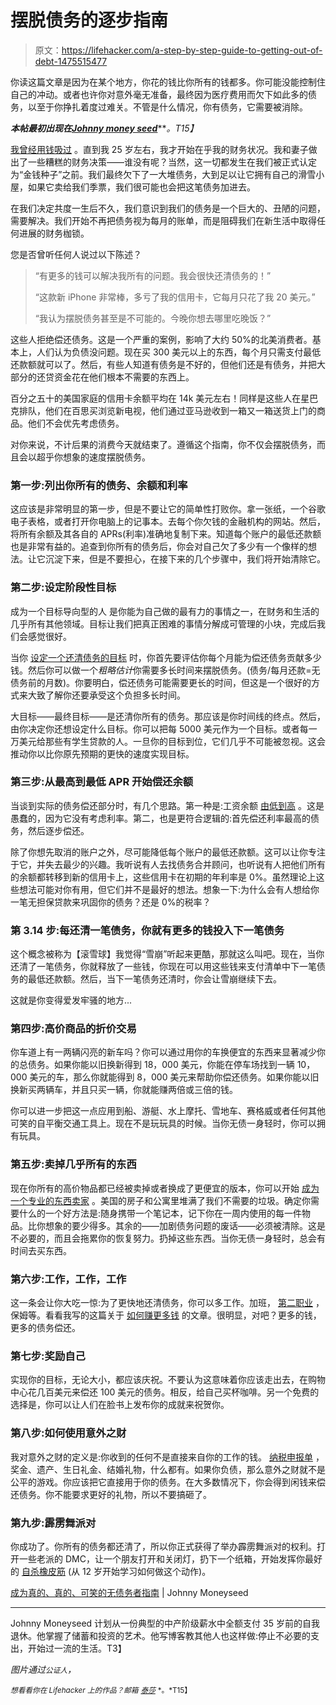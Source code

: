 # 摆脱债务的逐步指南

> 原文：<https://lifehacker.com/a-step-by-step-guide-to-getting-out-of-debt-1475515477>

你读这篇文章是因为在某个地方，你花的钱比你所有的钱都多。你可能没能控制住自己的冲动。或者也许你对意外毫无准备，最终因为医疗费用而欠下如此多的债务，以至于你挣扎着度过难关。不管是什么情况，你有债务，它需要被消除。



***本帖最初出现在***[***Johnny money seed***](http://www.johnnymoneyseed.com/debt-free/guide-becoming-really-really-ridiculously-debt-free/)***。*T15】**

[我曾经用钱吸过](http://www.johnnymoneyseed.com/living-on-less/confession-i-used-to-suck-with-money/) 。直到我 25 岁左右，我才开始在乎我的财务状况。我和妻子做出了一些糟糕的财务决策——谁没有呢？当然，这一切都发生在我们被正式认定为“金钱种子”之前。我们最终欠下了一大堆债务，大到足以让它拥有自己的滑雪小屋，如果它卖给我们季票，我们很可能也会把这笔债务加进去。

在我们决定共度一生后不久，我们意识到我们的债务是一个巨大的、丑陋的问题，需要解决。我们开始不再把债务视为每月的账单，而是阻碍我们在新生活中取得任何进展的财务枷锁。

您是否曾听任何人说过以下陈述？

> “有更多的钱可以解决我所有的问题。我会很快还清债务的！”
> 
> “这款新 iPhone 非常棒，多亏了我的信用卡，它每月只花了我 20 美元。”
> 
> “我认为摆脱债务甚至是不可能的。今晚你想去哪里吃晚饭？”

这些人拒绝偿还债务。这是一个严重的案例，影响了大约 50%的北美消费者。基本上，人们认为负债没问题。现在买 300 美元以上的东西，每个月只需支付最低还款额就可以了。然后，有些人知道有债务是不好的，但他们还是有债务，并把大部分的还贷资金花在他们根本不需要的东西上。

百分之五十的美国家庭的信用卡余额平均在 14k 美元左右！同样是这些人在星巴克排队，他们在百思买浏览新电视，他们通过亚马逊收到一箱又一箱送货上门的商品。他们不会优先考虑债务。

对你来说，不计后果的消费今天就结束了。遵循这个指南，你不仅会摆脱债务，而且会以超乎你想象的速度摆脱债务。

### 第一步:列出你所有的债务、余额和利率

这应该是非常明显的第一步，但是不要让它的简单性打败你。拿一张纸，一个谷歌电子表格，或者打开你电脑上的记事本。去每个你欠钱的金融机构的网站。然后，将所有余额及其各自的 APRs(利率)准确地复制下来。知道每个账户的最低还款额也是非常有益的。追查到你所有的债务后，你会对自己欠了多少有一个像样的想法。让它沉淀下来，但是不要担心，在接下来的几个步骤中，我们将开始清除它。

### 第二步:设定阶段性目标

成为一个目标导向型的人 是你能为自己做的最有力的事情之一，在财务和生活的几乎所有其他领域。目标让我们把真正困难的事情分解成可管理的小块，完成后我们会感觉很好。

当你 [设定一个还清债务的目标](https://lifehacker.com/five-best-goal-tracking-tools-5439026) 时，你首先要评估你每个月能为偿还债务贡献多少钱。然后你可以做一个*粗略估计*你需要多长时间来摆脱债务。(债务/每月还款=无债务前的月数)。你要明白，偿还债务可能需要更长的时间，但这是一个很好的方式来大致了解你还要承受这个负担多长时间。

大目标——最终目标——是还清你所有的债务。那应该是你时间线的终点。然后，由你决定你还想设定什么目标。你可以把每 5000 美元作为一个目标。或者每一万美元给那些有学生贷款的人。一旦你的目标到位，它们几乎不可能被忽视。这会推动你以比你原先预期的更快的速度实现目标。

### **第三步:从最高到最低 APR 开始偿还余额**

当谈到实际的债务偿还部分时，有几个思路。第一种是:工资余额 [由低到高](https://lifehacker.com/how-to-pay-off-your-debt-using-the-stack-method-576070292) 。这是愚蠢的，因为它没有考虑利率。第二，也是更符合逻辑的:首先偿还利率最高的债务，然后逐步偿还。

除了你想先取消的账户之外，尽可能降低每个账户的最低还款额。这可以让你专注于它，并失去最少的兴趣。我听说有人去找债务合并顾问，也听说有人把他们所有的余额都转移到新的信用卡上，这些信用卡在初期的年利率是 0%。虽然理论上这些想法可能对你有用，但它们并不是最好的想法。想象一下:为什么会有人想给你一笔无担保贷款来巩固你的债务？还是 0%的税率？

### **第 3.14 步:每还清一笔债务，你就有更多的钱投入下一笔债务**

这个概念被称为【滚雪球】我觉得“雪崩”听起来更酷，那就这么叫吧。现在，当你还清了一笔债务，你就释放了一些钱，你现在可以用这些钱来支付清单中下一笔债务的最低还款额。然后，当下一笔债务还清时，你会让雪崩继续下去。

这就是你变得爱发牢骚的地方...

### **第四步:高价商品的折价交易**

你车道上有一两辆闪亮的新车吗？你可以通过用你的车换便宜的东西来显著减少你的总债务。如果你能以旧换新得到 18，000 美元，你能在停车场找到一辆 10，000 美元的车，那么你就能得到 8，000 美元来帮助你偿还债务。如果你能以旧换新买两辆车，并且只买一辆，你就能赚两倍或三倍的钱。

你可以进一步把这一点应用到船、游艇、水上摩托、雪地车、赛格威或者任何其他可笑的自平衡交通工具上。现在不是玩玩具的时候。当你无债一身轻时，你可以拥有玩具。

### 第五步:卖掉几乎所有的东西

现在你所有的高价物品都已经被卖掉或者换成了更便宜的版本，你可以开始 [成为一个专业的东西卖家](http://www.johnnymoneyseed.com/debt-free/sell-your-stuff-pay-down-debt/) 。美国的房子和公寓里堆满了我们不需要的垃圾。确定你需要什么的一个好方法是:随身携带一个笔记本，记下你在一周内使用的每一件物品。比你想象的要少得多。其余的——加剧债务问题的废话——必须被清除。这是不必要的，而且会拖累你的恢复努力。扔掉这些东西。当你无债一身轻时，总会有时间去买东西。

### 第六步:工作，工作，工作

这一条会让你大吃一惊:为了更快地还清债务，你可以多工作。加班， [第二职业](https://lifehacker.com/the-complete-guide-to-making-money-in-your-spare-time-1291903155) ，保姆等。看看我写的这篇关于 [如何赚更多钱](http://www.johnnymoneyseed.com/make-more-money/you-need-more-money-do-something-about-it/) 的文章。很明显，对吧？更多的钱，更多的债务偿还。

### 第七步:奖励自己

实现你的目标，无论大小，都应该庆祝。不要认为这意味着你应该走出去，在购物中心花几百美元来偿还 100 美元的债务。相反，给自己买杯咖啡。另一个免费的选择是，你可以让人们在脸书上发布你的成就来祝贺你。

### **第八步:如何使用意外之财**

我对意外之财的定义是:你收到的任何不是直接来自你的工作的钱。 [纳税申报单](https://lifehacker.com/use-your-tax-refund-to-build-your-future-5882449) ，奖金、遗产、生日礼金、结婚礼物，什么都有。如果你负债，那么意外之财就不是公平的游戏。你应该把它直接用于你的债务。在大多数情况下，你会得到闲钱来偿还债务。你不能要求更好的礼物，所以不要搞砸了。

### **第九步:霹雳舞派对**

你成功了。你所有的债务都还清了，所以你正式获得了举办霹雳舞派对的权利。打开一些老派的 DMC，让一个朋友打开和关闭灯，扔下一个纸箱，开始发挥你最好的 [自杀橡皮筋](http://www.youtube.com/watch?v=JzE8knNfPS4) (从 12 岁开始学习如何做这个动作)。

[成为真的、真的、可笑的无债务者指南](http://www.johnnymoneyseed.com/debt-free/guide-becoming-really-really-ridiculously-debt-free/) | Johnny Moneyseed

* * *

Johnny Moneyseed 计划从一份典型的中产阶级薪水中全额支付 35 岁前的自我退休。他掌握了储蓄和投资的艺术。他写博客教其他人也这样做:停止不必要的支出，开始过一流的生活。T3】

*图片通过*<small>*公证人*</small>*，*

<small>*想看看你在 Lifehacker 上的作品？邮箱*</small> [<small>*泰莎*</small>](https://mail.google.com/mail/?view=cm&fs=1&tf=1&to=tessa@lifehacker.com) <small>*。*T15】</small>